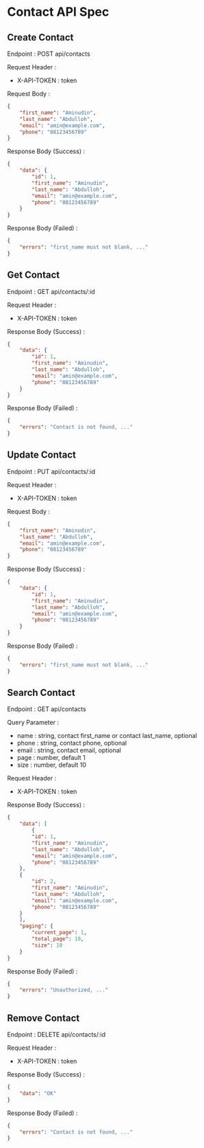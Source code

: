 # Contact API Spec

## Create Contact

Endpoint : POST api/contacts

Request Header :
- X-API-TOKEN : token

Request Body :

```json
{
    "first_name": "Aminudin",
    "last_name": "Abdulloh",
    "email": "amin@example.com",
    "phone": "08123456789"
}
```

Response Body (Success) :

```json
{
    "data": {
        "id": 1,
        "first_name": "Aminudin",
        "last_name": "Abdulloh",
        "email": "amin@example.com",
        "phone": "08123456789"
    }
}
```

Response Body (Failed) :

```json
{
    "errors": "first_name must not blank, ..."
}
```

## Get Contact

Endpoint : GET api/contacts/:id

Request Header :
- X-API-TOKEN : token

Response Body (Success) :

```json
{
    "data": {
        "id": 1,
        "first_name": "Aminudin",
        "last_name": "Abdulloh",
        "email": "amin@example.com",
        "phone": "08123456789"
    }
}
```

Response Body (Failed) :

```json
{
    "errors": "Contact is not found, ..."
}
```

## Update Contact

Endpoint : PUT api/contacts/:id

Request Header :
- X-API-TOKEN : token

Request Body :

```json
{
    "first_name": "Aminudin",
    "last_name": "Abdulloh",
    "email": "amin@example.com",
    "phone": "08123456789"
}
```

Response Body (Success) :

```json
{
    "data": {
        "id": 1,
        "first_name": "Aminudin",
        "last_name": "Abdulloh",
        "email": "amin@example.com",
        "phone": "08123456789"
    }
}
```

Response Body (Failed) :

```json
{
    "errors": "first_name must not blank, ..."
}
```

## Search Contact

Endpoint : GET api/contacts

Query Parameter :
- name : string, contact first_name or contact last_name, optional
- phone : string, contact phone, optional
- email : string, contact email, optional
- page : number, default 1
- size : number, default 10

Request Header :
- X-API-TOKEN : token

Response Body (Success) :

```json
{
    "data": [
        {
        "id": 1,
        "first_name": "Aminudin",
        "last_name": "Abdulloh",
        "email": "amin@example.com",
        "phone": "08123456789"
    },
    {
        "id": 2,
        "first_name": "Aminudin",
        "last_name": "Abdulloh",
        "email": "amin@example.com",
        "phone": "08123456789"
    }
    ],
    "paging": {
        "current_page": 1,
        "total_page": 10,
        "size": 10
    }
}
```

Response Body (Failed) :

```json
{
    "errors": "Unauthorized, ..."
}
```

## Remove Contact

Endpoint : DELETE api/contacts/:id

Request Header :
- X-API-TOKEN : token

Response Body (Success) :

```json
{
    "data": "OK"
}
```

Response Body (Failed) :

```json
{
    "errors": "Contact is not found, ..."
}
```